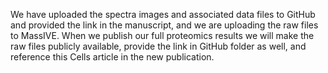 We have uploaded the spectra images and associated data files to GitHub and provided the link in the manuscript, and we are uploading the raw files to MassIVE. When we publish our full proteomics results we will make the raw files publicly available, provide the link in GitHub folder as well, and reference this Cells article in the new publication.
